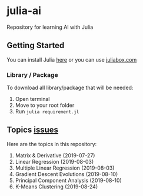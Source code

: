 # julia-ai

Repository for learning AI with Julia

## Getting Started

You can install Julia [here](https://julialang.org/downloads/) or you can use [juliabox.com](https://juliabox.com/)

### Library / Package

To download all library/package that will be needed:

1. Open terminal
2. Move to your root folder
3. Run `julia requirement.jl`

## Topics [issues](https://docs.google.com/spreadsheets/d/1M4-D0soYZ_OVZvEGfmrbzJkyAEfLO8gcqS1rHZCqa1w/edit?usp=sharing)

Here are the topics in this repository:

1. Matrix & Derivative (2019-07-27)
2. Linear Regression (2019-08-03)
3. Multiple Linear Regression (2019-08-03)
4. Gradient Descent Evolutions (2019-08-10)
5. Principal Component Analysis (2019-08-10)
6. K-Means Clustering (2019-08-24)
